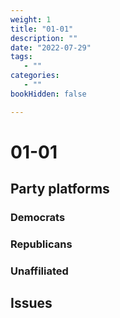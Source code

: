 ```yaml
---
weight: 1
title: "01-01"
description: ""
date: "2022-07-29"
tags:
   - ""
categories:
   - ""
bookHidden: false

---
```


# 01-01

## Party platforms

### Democrats

### Republicans

### Unaffiliated

## Issues

